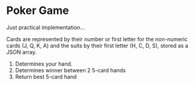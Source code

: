 # Poker Game

Just practical implementation...

Cards are  represented by their number or first letter for the non-numeric cards (J, Q, K, A) and the suits by their first letter (H, C, D, S), stored as a JSON array.


1. Determines your hand.
2. Determines winner between 2 5-card hands
3. Return best 5-card hand
